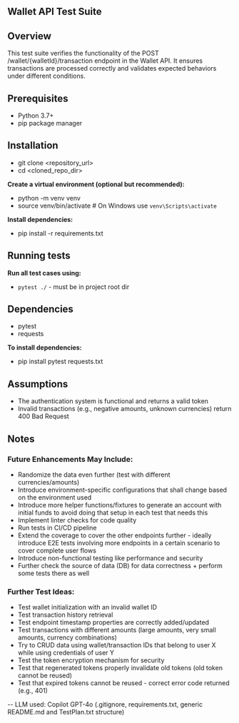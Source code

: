 <h2>Wallet API Test Suite</h2>

## Overview

This test suite verifies the functionality of the POST /wallet/{walletId}/transaction endpoint in the Wallet API. It ensures transactions are processed correctly and validates expected behaviors under different conditions.

## Prerequisites

- Python 3.7+
- pip package manager

## Installation

- git clone <repository_url>
- cd <cloned_repo_dir>

**Create a virtual environment (optional but recommended):**
- python -m venv venv
- source venv/bin/activate  # On Windows use `venv\Scripts\activate`

**Install dependencies:**
- pip install -r requirements.txt

##  Running tests

**Run all test cases using:**
- `pytest ./` - must be in project root dir

## Dependencies
- pytest
- requests

**To install dependencies:**
- pip install pytest requests.txt

## Assumptions

- The authentication system is functional and returns a valid token
- Invalid transactions (e.g., negative amounts, unknown currencies) return 400 Bad Request


## Notes

### **Future Enhancements May Include:**
- Randomize the data even further (test with different currencies/amounts)
- Introduce environment-specific configurations that shall change based on the environment used
- Introduce more helper functions/fixtures to generate an account with initial funds to avoid doing that setup in each test that needs this
- Implement linter checks for code quality
- Run tests in CI/CD pipeline
- Extend the coverage to cover the other endpoints further - ideally introduce E2E tests involving more endpoints in a certain scenario to cover complete user flows
- Introduce non-functional testing like performance and security
- Further check the source of data (DB) for data correctness + perform some tests there as well

### **Further Test Ideas:**
- Test wallet initialization with an invalid wallet ID
- Test transaction history retrieval
- Test endpoint timestamp properties are correctly added/updated
- Test transactions with different amounts (large amounts, very small amounts, currency combinations)
- Try to CRUD data using wallet/transaction IDs that belong to user X while using credentials of user Y
- Test the token encryption mechanism for security
- Test that regenerated tokens properly invalidate old tokens (old token cannot be reused)
- Test that expired tokens cannot be reused - correct error code returned (e.g., 401)

-- LLM used: Copilot GPT-4o (.gitignore, requirements.txt, generic README.md and TestPlan.txt structure)